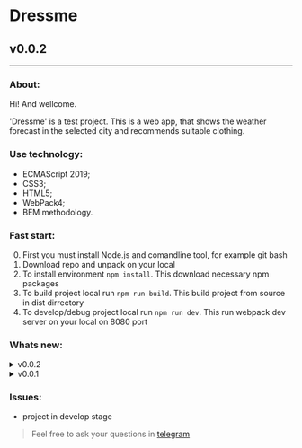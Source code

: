 # Dressme
## v0.0.2
---
  
### About:

Hi! And wellcome. 

'Dressme' is a test project. This is a web app, that shows the weather forecast in the selected city and recommends suitable clothing.

### Use technology:

- ECMAScript 2019;
- CSS3;
- HTML5;
- WebPack4;
- BEM methodology.

### Fast start:

0. First you must install Node.js and comandline tool, for example git bash
1. Download repo and unpack on your local
2. To install environment `npm install`. This download necessary npm packages
3. To build project local run `npm run build`. This build project from source in dist dirrectory
4. To develop/debug project local run `npm run dev`. This run webpack dev server on your local on 8080 port

### Whats new:

<details>
    <summary>v0.0.2</summary>
    <li>Base layouts</li>
    <li>Added fonts</li>
    <li>Added animated icons</li>
    <li>Update 'Fast start' in readme</li>
</details>

<details>
    <summary>v0.0.1</summary>
    <li>Environment is installed and running</li>
</details>

### Issues:

- project in develop stage

> Feel free to ask your questions in [telegram](https://t.me/frontandrew)
